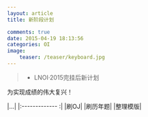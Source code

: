 ```yaml
---
layout: article
title: 新阶段计划

comments: true
date: 2015-04-19 18:13:56
categories: OI
image:
    teaser: /teaser/keyboard.jpg
---
```


>* LNOI·2015完挂后新计划

为实现成绩的伟大复兴！

|...|
|:------------- :|
|刷OJ|
|刷历年题|
|整理模版|